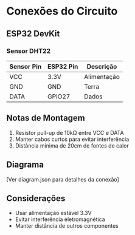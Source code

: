 # Conexões do Circuito

## ESP32 DevKit

### Sensor DHT22
| Sensor Pin | ESP32 Pin | Descrição    |
|------------|-----------|--------------|
| VCC        | 3.3V      | Alimentação  |
| GND        | GND       | Terra        |
| DATA       | GPIO27    | Dados        |

## Notas de Montagem
1. Resistor pull-up de 10kΩ entre VCC e DATA
2. Manter cabos curtos para evitar interferência
3. Distância mínima de 20cm de fontes de calor

## Diagrama
[Ver diagram.json para detalhes da conexão]

## Considerações
- Usar alimentação estável 3.3V
- Evitar interferência eletromagnética
- Manter distância de outros componentes
